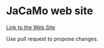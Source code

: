 # JaCaMo web site

[Link to the Web Site](https://jacamo-lang.github.io/)

Use pull request to propose changes. 
